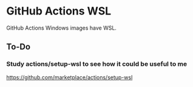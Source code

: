 # GitHub Actions WSL

GitHub Actions Windows images have WSL.

## To-Do

### Study actions/setup-wsl to see how it could be useful to me

https://github.com/marketplace/actions/setup-wsl
